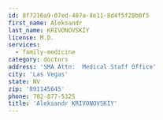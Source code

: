 ```yaml
---
id: 8f7216a9-07ed-487a-8e11-8d4f5f28b0f5
first_name: Aleksandr
last_name: KRIVONOVSKIY
license: M.D.
services:
  - family-medicine
category: doctors
address: 'SMA Attn:  Medical Staff Office'
city: 'Las Vegas'
state: NV
zip: '891145645'
phone: 702-877-5325
title: 'Aleksandr KRIVONOVSKIY'
---
```

